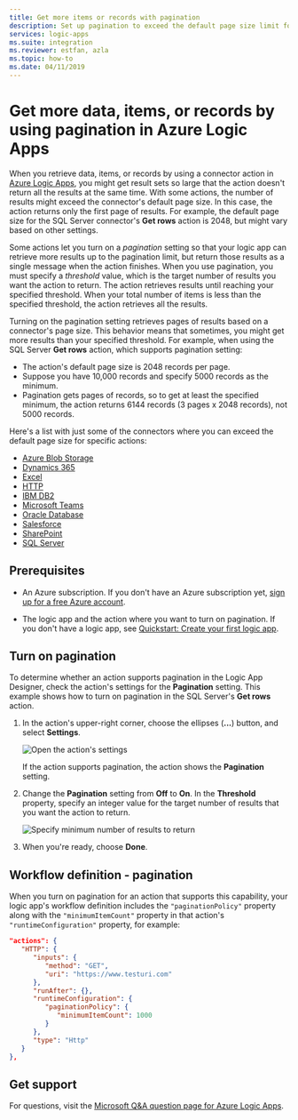 ```yaml
---
title: Get more items or records with pagination
description: Set up pagination to exceed the default page size limit for connector actions in Azure Logic Apps.
services: logic-apps
ms.suite: integration
ms.reviewer: estfan, azla
ms.topic: how-to
ms.date: 04/11/2019
---
```


# Get more data, items, or records by using pagination in Azure Logic Apps

When you retrieve data, items, or records by using a connector action in 
[Azure Logic Apps](../logic-apps/logic-apps-overview.md), you might get 
result sets so large that the action doesn't return all the results at 
the same time. With some actions, the number of results might exceed the 
connector's default page size. In this case, the action returns only the 
first page of results. For example, the default page size for the SQL Server 
connector's **Get rows** action is 2048, but might vary based on other settings.

Some actions let you turn on a *pagination* setting so that your logic 
app can retrieve more results up to the pagination limit, but return those 
results as a single message when the action finishes. When you use pagination, 
you must specify a *threshold* value, which is the target number of results you 
want the action to return. The action retrieves results until reaching your 
specified threshold. When your total number of items is less than the specified 
threshold, the action retrieves all the results.

Turning on the pagination setting retrieves pages of results based on a connector's page size. 
This behavior means that sometimes, you might get more results than your specified threshold. 
For example, when using the SQL Server **Get rows** action, which supports pagination setting:

* The action's default page size is 2048 records per page.
* Suppose you have 10,000 records and specify 5000 records as the minimum.
* Pagination gets pages of records, so to get at least the specified minimum, 
the action returns 6144 records (3 pages x 2048 records), not 5000 records.

Here's a list with just some of the connectors where you 
can exceed the default page size for specific actions:

* [Azure Blob Storage](/connectors/azureblob/)
* [Dynamics 365](/connectors/dynamicscrmonline/)
* [Excel](/connectors/excel/)
* [HTTP](../connectors/connectors-native-http.md)
* [IBM DB2](/connectors/db2/)
* [Microsoft Teams](/connectors/teams/)
* [Oracle Database](/connectors/oracle/)
* [Salesforce](/connectors/salesforce/)
* [SharePoint](/connectors/sharepointonline/)
* [SQL Server](/connectors/sql/)

## Prerequisites

* An Azure subscription. If you don't have an Azure subscription yet, 
[sign up for a free Azure account](https://azure.microsoft.com/free/).

* The logic app and the action where you want to turn on pagination. 
If you don't have a logic app, see 
[Quickstart: Create your first logic app](../logic-apps/quickstart-create-first-logic-app-workflow.md).

## Turn on pagination

To determine whether an action supports pagination in the Logic App Designer, 
check the action's settings for the **Pagination** setting. This example shows 
how to turn on pagination in the SQL Server's **Get rows** action.

1. In the action's upper-right corner, choose the 
ellipses (**...**) button, and select **Settings**.

   ![Open the action's settings](./media/logic-apps-exceed-default-page-size-with-pagination/sql-action-settings.png)

   If the action supports pagination, 
   the action shows the **Pagination** setting.

1. Change the **Pagination** setting from **Off** to **On**. 
In the **Threshold** property, specify an integer value for 
the target number of results that you want the action to return.

   ![Specify minimum number of results to return](./media/logic-apps-exceed-default-page-size-with-pagination/sql-action-settings-pagination.png)

1. When you're ready, choose **Done**.

## Workflow definition - pagination

When you turn on pagination for an action that supports this capability, 
your logic app's workflow definition includes the `"paginationPolicy"` 
property along with the `"minimumItemCount"` property in that action's 
`"runtimeConfiguration"` property, for example:

```json
"actions": {
   "HTTP": {
      "inputs": {
         "method": "GET",
         "uri": "https://www.testuri.com"
      },
      "runAfter": {},
      "runtimeConfiguration": {
         "paginationPolicy": {
            "minimumItemCount": 1000
         }
      },
      "type": "Http"
   }
},
```

## Get support

For questions, visit the 
[Microsoft Q&A question page for Azure Logic Apps](/answers/topics/azure-logic-apps.html).
